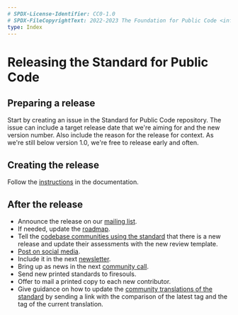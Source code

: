 ```yaml
---
# SPDX-License-Identifier: CC0-1.0
# SPDX-FileCopyrightText: 2022-2023 The Foundation for Public Code <info@publiccode.net>
type: Index
---
```


# Releasing the Standard for Public Code

## Preparing a release

Start by creating an issue in the Standard for Public Code repository.
The issue can include a target release date that we're aiming for and the new version number.
Also include the reason for the release for context.
As we're still below version 1.0, we're free to release early and often.

## Creating the release

Follow the [instructions](https://github.com/publiccodenet/standard/blob/develop/docs/releasing.md) in the documentation.

## After the release

* Announce the release on our [mailing list](https://lists.publiccode.net/mailman/postorius/lists/standard.lists.publiccode.net/).
* If needed, update the [roadmap](https://github.com/publiccodenet/standard/blob/develop/docs/roadmap.md).
* Tell the [codebase communities using the standard](https://publiccode.net/codebases/) that there is a new release and update their assessments with the new review template.
* [Post on social media](https://about.publiccode.net/activities/communication/how-to-post-to-social-media.html).
* Include it in the next [newsletter](https://about.publiccode.net/activities/communication/sending-newsletters.html).
* Bring up as news in the next [community call](https://about.publiccode.net/activities/community-calls/).
* Send new printed standards to firesouls.
* Offer to mail a printed copy to each new contributor.
* Give guidance on how to update the [community translations of the standard](https://github.com/publiccodenet/community-translations-standard) by sending a link with the comparison of the latest tag and the tag of the current translation.
